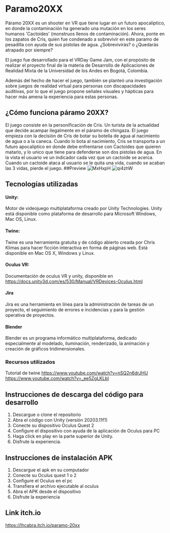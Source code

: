 # Paramo20XX
Páramo 20XX es un shooter en VR que tiene lugar en un futuro apocaliptico, en donde la contaminación ha generado una mutación en los seres humanos 'Cactoides' (monstruos llenos de contaminación). Ahora, ponte en los zapatos de Cris, quien fue condenado a sobrevivir en este paramo de pesadilla con ayuda de sus pistolas de agua. ¿Sobrevivirás? o ¿Quedarás atrapado por siempre?

El juego fue desarrollado para el VRDay Game Jam, con el propósito de realizar el proyecto final de la materia de Desarrollo de Aplicaciones de Realidad Mixta de la Universidad de los Andes en Bogotá, Colombia.

Además del hecho de hacer el juego, también se planteó una investigación sobre juegos de realidad virtual para personas con discapacidades auditivas, por lo que el juego propone señales visuales y hápticas para hacer más amena la experiencia para estas personas.

## ¿Cómo funciona páramo 20XX?
El juego consiste en la personificación de Cris. Un turista de la actualidad que decide acampar ilegalmente en el páramo de chingaza. El juego empieza con la decisión de Cris de botar su botella de agua al nacimiento de agua o a la caneca. Cuando lo bota al nacimiento, Cris se transporta a un futuro apocaliptico en donde debe enfrentarse con Cactoides que quieren matarlo, y lo unico que tiene para defenderse son dos pistolas de agua. En la vista el usuario ve un indicador cada vez que un cactoide se acerca. Cuando un cactoide ataca al usuario se le quita una vida, cuando se acaban las 3 vidas, pierde el juego.
##Preview
![MxHxpH](https://user-images.githubusercontent.com/60227230/145746306-2f85621b-7f7d-476b-9195-ae2235b630d4.png)
![qi4zhW](https://user-images.githubusercontent.com/60227230/145746324-2a268b7e-e1cd-41e2-8c99-d7804b5d1007.png)

## Tecnologías utilizadas
#### Unity: 
Motor de videojuego multiplataforma creado por Unity Technologies. Unity está disponible como plataforma de desarrollo para Microsoft Windows, Mac OS, Linux. 
#### Twine: 
Twine es una herramienta gratuita y de código abierto creada por Chris Klimas para hacer ficción interactiva en forma de páginas web. Está disponible en Mac OS X, Windows y Linux.
#### Oculus VR: 
Documentación de oculus VR y unity, disponible en https://docs.unity3d.com/es/530/Manual/VRDevices-Oculus.html
#### Jira
Jira es una herramienta en línea para la administración de tareas de un proyecto, el seguimiento de errores e incidencias y para la gestión operativa de proyectos.
#### Blender
Blender es un programa informático multiplataforma, dedicado especialmente al modelado, iluminación, renderizado, la animación y creación de gráficos tridimensionales.
### Recursos utilizados
Tutorial de twine
https://www.youtube.com/watch?v=nSQ2n6drJHU
https://www.youtube.com/watch?v=_ee5ZgLKLbI

## Instrucciones de descarga del código para desarrollo

1. Descargue o clone el repositorio
2. Abra el código con Unity (versión 20203.11f1)
3. Conecte su dispositivo Oculus Quest 2
4. Configure el dispositivo con ayuda de la aplicación de Oculus para PC
5. Haga click en play en la parte superior de Unity.
6. Disfrute la experiencia. 

## Instrucciones de instalación APK
1. Descargue el apk en su computador
1. Conecte su Oculus quest 1 o 2
1. Configure el Oculus en el pc
1. Transfiera el archivo ejecutable al oculus
1. Abra el APK desde el dispositivo
1. Disfrute la experiencia

## Link itch.io
https://lhcabra.itch.io/paramo-20xx
